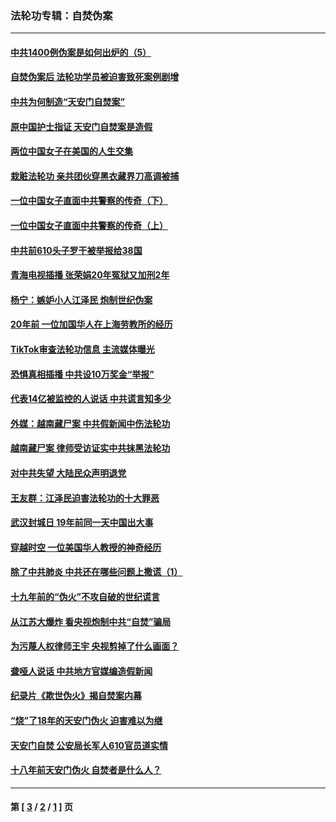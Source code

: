 ### 法轮功专辑：自焚伪案
---
#### [中共1400例伪案是如何出炉的（5）](../../pages/nf5562/n13226831.md?07090430) 
#### [自焚伪案后 法轮功学员被迫害致死案例剧增](../../pages/nf5562/n13190600.md?07090430) 
#### [中共为何制造“天安门自焚案”](../../pages/nf5562/n13183270.md?07090430) 
#### [原中国护士指证 天安门自焚案是造假](../../pages/nf5562/n13172289.md?07090430) 
#### [两位中国女子在美国的人生交集](../../pages/nf5562/n13156138.md?07090430) 
#### [栽赃法轮功 亲共团伙穿黑衣藏界刀高调被捕](../../pages/nf5562/n13073780.md?07090430) 
#### [一位中国女子直面中共警察的传奇（下）](../../pages/nf5562/n12989706.md?07090430) 
#### [一位中国女子直面中共警察的传奇（上）](../../pages/nf5562/n12985072.md?07090430) 
#### [中共前610头子罗干被举报给38国](../../pages/nf5562/n12975419.md?07090430) 
#### [青海电视插播 张荣娟20年冤狱又加刑2年](../../pages/nf5562/n12738166.md?07090430) 
#### [杨宁：嫉妒小人江泽民 炮制世纪伪案](../../pages/nf5562/n12724108.md?07090430) 
#### [20年前 一位加国华人在上海劳教所的经历](../../pages/nf5562/n12707932.md?07090430) 
#### [TikTok审查法轮功信息 主流媒体曝光](../../pages/nf5562/n12362336.md?07090430) 
#### [恐惧真相插播 中共设10万奖金“举报”](../../pages/nf5562/n12306396.md?07090430) 
#### [代表14亿被监控的人说话 中共谎言知多少](../../pages/nf5562/n12297484.md?07090430) 
#### [外媒：越南藏尸案 中共假新闻中伤法轮功](../../pages/nf5562/n12264411.md?07090430) 
#### [越南藏尸案 律师受访证实中共抹黑法轮功](../../pages/nf5562/n12261878.md?07090430) 
#### [对中共失望 大陆民众声明退党](../../pages/nf5562/n12187315.md?07090430) 
#### [王友群：江泽民迫害法轮功的十大罪恶](../../pages/nf5562/n12169074.md?07090430) 
#### [武汉封城日 19年前同一天中国出大事](../../pages/nf5562/n12150901.md?07090430) 
#### [穿越时空  一位美国华人教授的神奇经历](../../pages/nf5562/n12097460.md?07090430) 
#### [除了中共肺炎 中共还在哪些问题上撒谎（1）](../../pages/nf5562/n11955770.md?07090430) 
#### [十九年前的“伪火”不攻自破的世纪谎言](../../pages/nf5562/n11813238.md?07090430) 
#### [从江苏大爆炸 看央视炮制中共“自焚”骗局](../../pages/nf5562/n11140275.md?07090430) 
#### [为污蔑人权律师王宇 央视剪掉了什么画面？](../../pages/nf5562/n11130142.md?07090430) 
#### [聋哑人说话 中共地方官媒编造假新闻](../../pages/nf5562/n11006067.md?07090430) 
#### [纪录片《欺世伪火》揭自焚案内幕](../../pages/nf5562/n11002664.md?07090430) 
#### [“烧”了18年的天安门伪火 迫害难以为继](../../pages/nf5562/n10996660.md?07090430) 
#### [天安门自焚 公安局长军人610官员道实情](../../pages/nf5562/n10997098.md?07090430) 
#### [十八年前天安门伪火 自焚者是什么人？](../../pages/nf5562/n10996556.md?07090430) 

---
#### 第 [ [3](./3.md?07090430) / [2](./2.md?07090430) / [1](./1.md?07090430) ] 页
